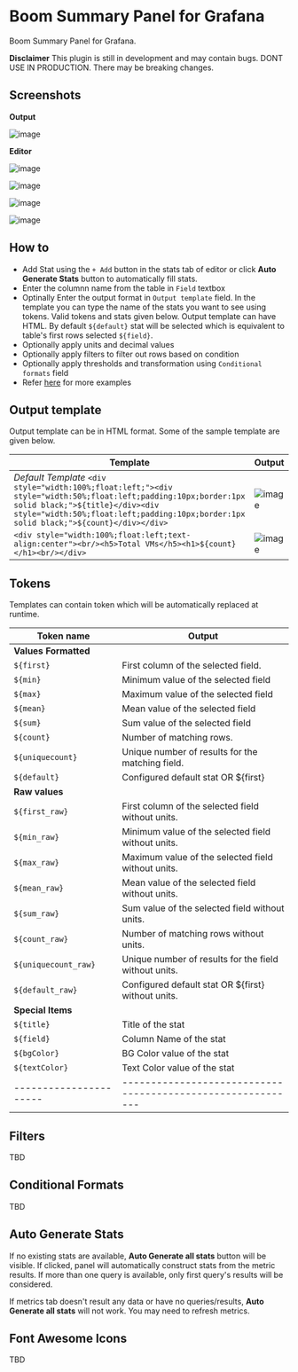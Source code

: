 # Boom Summary Panel for Grafana

Boom Summary Panel for Grafana.

**Disclaimer** This plugin is still in development and may contain bugs. DONT USE IN PRODUCTION. There may be breaking changes.

## Screenshots

**Output** 

![image](https://user-images.githubusercontent.com/153843/53750112-df169780-3ea0-11e9-9eff-f6159d4b6f4b.png)

**Editor**

![image](https://user-images.githubusercontent.com/153843/53750359-75e35400-3ea1-11e9-9a03-3001198bf9ee.png)

![image](https://user-images.githubusercontent.com/153843/53750150-f3f32b00-3ea0-11e9-9f84-deb8c63b4db0.png)

![image](https://user-images.githubusercontent.com/153843/53750323-5ea46680-3ea1-11e9-8d85-3c8108cc9b3c.png)

![image](https://user-images.githubusercontent.com/153843/53750202-0ff6cc80-3ea1-11e9-8c0a-ab987b95a798.png)

## How to

* Add Stat using the `+ Add` button in the stats tab of editor or click **Auto Generate Stats** button to automatically fill stats.
* Enter the columnn name from the table in `Field` textbox
* Optinally Enter the output format in `Output template` field. In the template you can type the name of the stats you want to see using tokens. Valid tokens and stats given below.  Output template can have HTML. By default `${default}` stat will be selected which is equivalent to table's first rows selected `${field}`.
* Optionally apply units and decimal values
* Optionally apply filters to filter out rows based on condition
* Optionally apply thresholds and transformation using `Conditional formats` field
* Refer [here](https://github.com/yesoreyeram/yesoreyeram-boomsummary-panel/issues/1) for more examples

## Output template

Output template can be in HTML format. Some of the sample template are given below.

| Template | Output |
| ---- | ---|
| *Default Template* `<div style="width:100%;float:left;"><div style="width:50%;float:left;padding:10px;border:1px solid black;">${title}</div><div style="width:50%;float:left;padding:10px;border:1px solid black;">${count}</div></div>` | ![image](https://user-images.githubusercontent.com/153843/53751219-b9d75880-3ea3-11e9-82e7-1f43e56e0213.png) |
| `<div style="width:100%;float:left;text-align:center"><br/><h5>Total VMs</h5><h1>${count}</h1><br/></div>`| ![image](https://user-images.githubusercontent.com/153843/53751210-b348e100-3ea3-11e9-9ce5-08035c206c35.png) |


## Tokens

Templates can contain token which will be automatically replaced at runtime.

| Token name            | Output                                                    |
| ----------------------|-----------------------------------------------------------|
|  **Values Formatted** |                                                           |
| `${first}`            | First column of the selected field.                       | 
| `${min}`              | Minimum value of the selected field                       | 
| `${max}`              | Maximum value of the selected field                       | 
| `${mean}`             | Mean value of the selected field                          | 
| `${sum}`              | Sum value of the selected field                           | 
| `${count}`            | Number of matching rows.                                  | 
| `${uniquecount}`      | Unique number of results for the matching field.          | 
| `${default}`          | Configured default stat OR ${first}                       | 
|  **Raw values**       |                                                           |
| `${first_raw}`        | First column of the selected field without units.         | 
| `${min_raw}`          | Minimum value of the selected field without units.        | 
| `${max_raw}`          | Maximum value of the selected field without units.        | 
| `${mean_raw}`         | Mean value of the selected field without units.           | 
| `${sum_raw}`          | Sum value of the selected field without units.            | 
| `${count_raw}`        | Number of matching rows without units.                    | 
| `${uniquecount_raw}`  | Unique number of results for the field without units.     | 
| `${default_raw}`      | Configured default stat OR ${first} without units.        | 
| **Special Items**     |                                                           |
| `${title}`            | Title of the stat                                         | 
| `${field}`            | Column Name of the stat                                   | 
| `${bgColor}`          | BG Color value of the stat                                | 
| `${textColor}`        | Text Color value of the stat                              |
| ----------------------|-----------------------------------------------------------| 

## Filters

TBD

## Conditional Formats

TBD


## Auto Generate Stats

If no existing stats are available, **Auto Generate all stats** button will be visible. If clicked, panel will automatically construct stats from the metric results. If more than one query is available, only first query's results will be considered.

If metrics tab doesn't result any data or have no queries/results, **Auto Generate all stats** will not work. You may need to refresh metrics.

## Font Awesome Icons

TBD